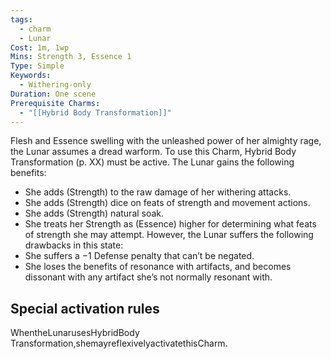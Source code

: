 ```yaml
---
tags:
  - charm
  - Lunar
Cost: 1m, 1wp
Mins: Strength 3, Essence 1
Type: Simple
Keywords:
  - Withering-only
Duration: One scene
Prerequisite Charms:
  - "[[Hybrid Body Transformation]]"
---
```

Flesh and Essence swelling with the unleashed power of her almighty rage, the Lunar assumes a dread warform. To use this Charm, Hybrid Body Transformation (p. XX) must be active. The Lunar gains the following benefits: 
-  She adds (Strength) to the raw damage of her withering attacks. 
-  She adds (Strength) dice on feats of strength and movement actions. 
-  She adds (Strength) natural soak. 
-  She treats her Strength as (Essence) higher for determining what feats of strength she may attempt. However, the Lunar suffers the following drawbacks in this state: 
-  She suffers a −1 Defense penalty that can’t be negated. 
-  She loses the benefits of resonance with artifacts, and becomes dissonant with any artifact she’s not normally resonant with. 

## Special activation rules

WhentheLunarusesHybridBody Transformation,shemayreflexivelyactivatethisCharm.